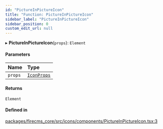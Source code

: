 ```yaml
---
id: "PictureInPictureIcon"
title: "Function: PictureInPictureIcon"
sidebar_label: "PictureInPictureIcon"
sidebar_position: 0
custom_edit_url: null
---
```


▸ **PictureInPictureIcon**(`props`): `Element`

#### Parameters

| Name | Type |
| :------ | :------ |
| `props` | [`IconProps`](../types/IconProps.md) |

#### Returns

`Element`

#### Defined in

[packages/firecms_core/src/icons/components/PictureInPictureIcon.tsx:3](https://github.com/FireCMSco/firecms/blob/d45f3739/packages/firecms_core/src/icons/components/PictureInPictureIcon.tsx#L3)
